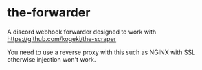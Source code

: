 # the-forwarder
A discord webhook forwarder designed to work with https://github.com/kogeki/the-scraper

You need to use a reverse proxy with this such as NGINX with SSL otherwise injection won't work. 
